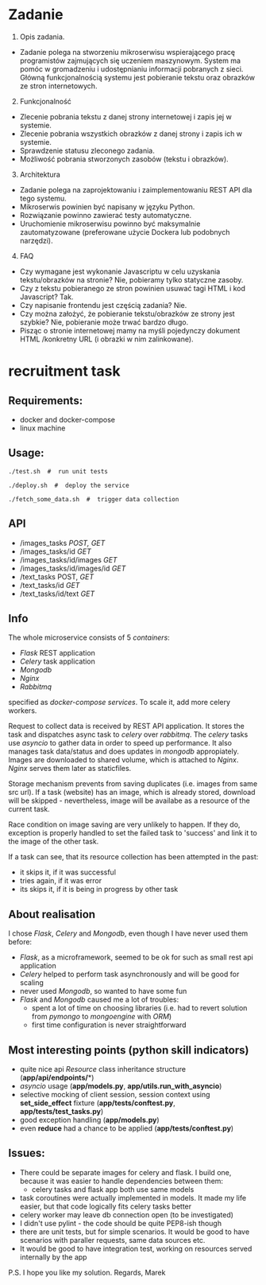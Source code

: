 # Zadanie
1. Opis zadania.
- Zadanie polega na stworzeniu mikroserwisu wspierającego pracę programistów zajmujących się
uczeniem maszynowym. System ma pomóc w gromadzeniu i udostępnianiu informacji pobranych z
sieci. Główną funkcjonalnością systemu jest pobieranie tekstu oraz obrazków ze stron
internetowych.
2. Funkcjonalność
- Zlecenie pobrania tekstu z danej strony internetowej i zapis jej w systemie.
- Zlecenie pobrania wszystkich obrazków z danej strony i zapis ich w systemie.
- Sprawdzenie statusu zleconego zadania.
- Możliwość pobrania stworzonych zasobów (tekstu i obrazków).
3. Architektura
- Zadanie polega na zaprojektowaniu i zaimplementowaniu REST API dla tego systemu.
- Mikroserwis powinien być napisany w języku Python.
- Rozwiązanie powinno zawierać testy automatyczne.
- Uruchomienie mikroserwisu powinno być maksymalnie zautomatyzowane (preferowane użycie
Dockera lub podobnych narzędzi).
4. FAQ
- Czy wymagane jest wykonanie Javascriptu w celu uzyskania tekstu/obrazków na stronie? Nie,
pobieramy tylko statyczne zasoby.
- Czy z tekstu pobieranego ze stron powinien usuwać tagi HTML i kod Javascript? Tak.
- Czy napisanie frontendu jest częścią zadania? Nie.
- Czy można założyć, że pobieranie tekstu/obrazków ze strony jest szybkie? Nie, pobieranie może
trwać bardzo długo.
- Pisząc o stronie internetowej mamy na myśli pojedynczy dokument HTML /konkretny URL (i obrazki
w nim zalinkowane).

# recruitment task

## Requirements:
- docker and docker-compose
- linux machine

## Usage:
```
./test.sh  #  run unit tests
```
```
./deploy.sh  #  deploy the service
```
```
./fetch_some_data.sh  #  trigger data collection
```

## API
- /images_tasks  *POST, GET*
- /images_tasks/id  *GET*
- /images_tasks/id/images *GET*
- /images_tasks/id/images/id  *GET*
- /text_tasks POST, *GET*
- /text_tasks/id *GET*
- /text_tasks/id/text *GET*


## Info
The whole microservice consists of 5 *containers*:
- *Flask* REST application
- *Celery* task application
- *Mongodb*
- *Nginx*
- *Rabbitmq*

specified as *docker-compose services*. To scale it, add more celery workers.

Request to collect data is received by REST API application. It stores the task and dispatches async task to *celery* over *rabbitmq*.
The *celery* tasks use *asyncio* to gather data in order to speed up performance. It also manages task data/status and does 
updates in *mongodb* appropiately. 
Images are downloaded to shared volume, which is attached to *Nginx*. *Nginx* serves them later as staticfiles.

Storage mechanism prevents from saving duplicates (i.e. images from same src url).
If a task (website) has an image, which is already stored, download will be skipped - nevertheless, image will be availabe as a resource of the current task. 

Race condition on image saving are very unlikely to happen. 
If they do, exception is properly handled to set the failed task to 'success' and link it to the image of the other task.

If a task can see, that its resource collection has been attempted in the past:
 - it skips it, if it was successful
 - tries again, if it was error
 - its skips it, if it is being in progress by other task
 
 ## About realisation
 I chose *Flask*, *Celery* and *Mongodb*, even though I have never used them before:
 - *Flask*, as a microframework, seemed to be ok for such as small rest api application
 - *Celery* helped to perform task asynchronously and will be good for scaling
 - never used *Mongodb*, so wanted to have some fun
 - *Flask* and *Mongodb* caused me a lot of troubles:
   - spent a lot of time on choosing libraries (i.e. had to revert solution from *pymongo* to *mongoengine* with *ORM*)
   - first time configuration is never straightforward
   
 ## Most interesting points (python skill indicators)
 - quite nice api *Resource* class inheritance structure (**app/api/endpoints/***)
 - *asyncio* usage (**app/models.py**, **app/utils.run_with_asyncio**)
 - selective mocking of client session, session context using **set_side_effect** fixture (**app/tests/conftest.py**, **app/tests/test_tasks.py**)
 - good exception handling (**app/models.py**)
 - even **reduce** had a chance to be applied (**app/tests/conftest.py**)
   
 ## Issues:
  - There could be separate images for celery and flask. I build one, because it was easier to handle dependencies between them:
    - celery tasks and flask app both use same models
  - task coroutines were actually implemented in models. It made my life easier, but that code logically fits celery tasks better
  - celery worker may leave db connection open (to be investigated)
  - I didn't use pylint - the code should be quite PEP8-ish though 
  - there are unit tests, but for simple scenarios. It would be good to have scenarios with paraller requests, same data sources etc.
  - It would be good to have integration test, working on resources served internally by the app
  
  P.S. I hope you like my solution.
  Regards,
  Marek
 
 


